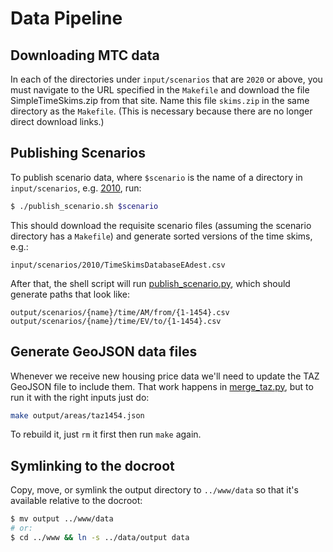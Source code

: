 # Data Pipeline

## Downloading MTC data

In each of the directories under `input/scenarios` that are `2020` or above, you must navigate to the URL specified
in the `Makefile` and download the file SimpleTimeSkims.zip from that site. Name this file `skims.zip` in the same directory as the `Makefile`. (This is necessary because there are no longer direct download links.)

## Publishing Scenarios

To publish scenario data, where `$scenario` is the name of a directory in `input/scenarios`, e.g. [2010](https://github.com/stamen/mtc/blob/master/data/input/scenarios/2010/), run:

```sh
$ ./publish_scenario.sh $scenario
```

This should download the requisite scenario files (assuming the scenario directory has a `Makefile`) and generate sorted versions of the time skims, e.g.:

```
input/scenarios/2010/TimeSkimsDatabaseEAdest.csv
```

After that, the shell script will run [publish_scenario.py](publish_scenario.py), which should generate paths that look like:

```
output/scenarios/{name}/time/AM/from/{1-1454}.csv
output/scenarios/{name}/time/EV/to/{1-1454}.csv
```

## Generate GeoJSON data files

Whenever we receive new housing price data we'll need to update the TAZ GeoJSON file to include them. That work happens in [merge_taz.py](merge_taz.py), but to run it with the right inputs just do:

```sh
make output/areas/taz1454.json
```

To rebuild it, just `rm` it first then run `make` again.

## Symlinking to the docroot

Copy, move, or symlink the output directory to `../www/data` so that it's available relative to the docroot:

```sh
$ mv output ../www/data
# or:
$ cd ../www && ln -s ../data/output data
```
